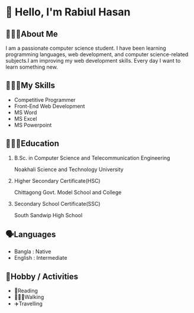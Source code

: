 # 👋 Hello, I'm Rabiul Hasan
## 🧑🏻‍💼About Me
I am a passionate computer science student. I have been learning programming languages, web development, and computer science-related subjects.I am improving my web development skills. Every day I want to learn something new.
## 👨🏻‍💻My Skills
- Competitive Programmer
- Front-End Web Development
- MS Word
- MS Excel
- MS Powerpoint

## 👨🏻‍🎓Education
 1. B.Sc. in Computer Science and Telecommunication Engineering

    Noakhali Science and Technology University
 2. Higher Secondary Certificate(HSC)
  
     Chittagong Govt. Model School and College
 3. Secondary School Certificate(SSC)

    South Sandwip High School

## 🗣️Languages
- Bangla : Native
- English : Intermediate

## 💫Hobby / Activities
- 📔Reading
- 🚶🏽‍♂️Walking
- ✈️Travelling


<!--
**Rabiul-Sakib/Rabiul-Sakib** is a ✨ _special_ ✨ repository because its `README.md` (this file) appears on your GitHub profile.

Here are some ideas to get you started:

- 🔭 I’m currently working on ...
- 🌱 I’m currently learning ...
- 👯 I’m looking to collaborate on ...
- 🤔 I’m looking for help with ...
- 💬 Ask me about ...
- 📫 How to reach me: ...
- 😄 Pronouns: ...
- ⚡ Fun fact: ...
-->
